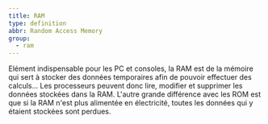 ```yaml
---
title: RAM
type: definition
abbr: Random Access Memory
group:
  - ram
---
```

Elément indispensable pour les PC et consoles, la RAM est de la mémoire qui sert à stocker des données temporaires afin de pouvoir effectuer des calculs... Les processeurs peuvent donc lire, modifier et supprimer les données stockées dans la RAM. L'autre grande différence avec les ROM est que si la RAM n'est plus alimentée en électricité, toutes les données qui y étaient stockées sont perdues.
